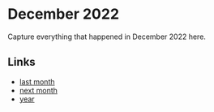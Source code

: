 # December 2022

Capture everything that happened in December 2022 here.

## Links
- [last month](calendar/months/2022-11.md)
- [next month](calendar/months/2023-01.md)
- [year](calendar/years/2022.md)